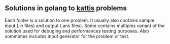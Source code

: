 ## Solutions in golang to [kattis](https://open.kattis.com/) problems

Each folder is a solution to one problem. It usually also contains sample input (.in files) and output (.ans files).
Some contains multiples variant of the solution  used for debuging and performances testing purposes.
Also sometimes includes input generator for the problem or test.
